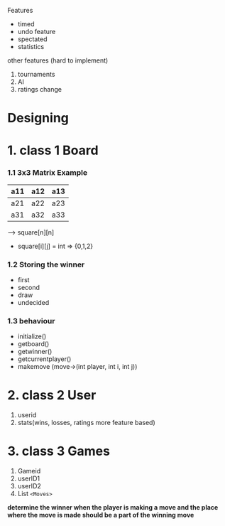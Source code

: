 Features
* timed
* undo feature
* spectated
* statistics

other features (hard to implement)
1. tournaments
2. AI
3. ratings change


# Designing
# 1. class 1 Board

### 1.1 3x3 Matrix Example
| a11 | a12 | a13 |
|-----|-----|-----|
| a21 | a22 | a23 |
| a31 | a32 | a33 |


--> square[n][n]

* square[i][j] = int => {0,1,2}

### 1.2 Storing the winner
* first 
* second
* draw
* undecided

### 1.3 behaviour
* initialize()
* getboard()
* getwinner()
* getcurrentplayer()
* makemove (move->(int player, int i, int j))

# 2. class 2 User
1. userid
2. stats(wins, losses, ratings more feature based)

# 3. class 3 Games
1. Gameid
2. userID1
3. userID2
4. List `<Moves>`

**determine the winner when the player is making a move and the place where the move is made should be a part of the winning move**

